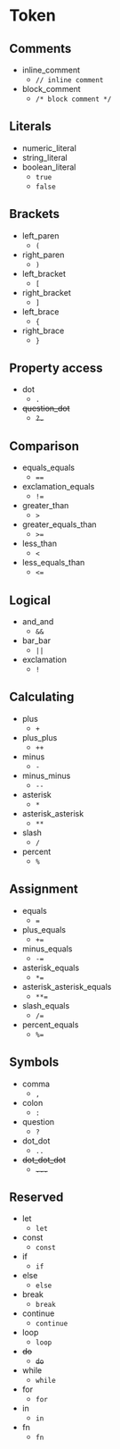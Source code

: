 # Token

## Comments

- inline_comment
  - `// inline comment`
- block_comment
  - `/* block comment */`

## Literals

- numeric_literal
- string_literal
- boolean_literal
  - `true`
  - `false`

## Brackets

- left_paren
  - `(`
- right_paren
  - `)`
- left_bracket
  - `[`
- right_bracket
  - `]`
- left_brace
  - `{`
- right_brace
  - `}`

## Property access

- dot
  - `.`
- ~~question_dot~~
  - ~~`?.`~~

## Comparison

- equals_equals
  - `==`
- exclamation_equals
  - `!=`
- greater_than
  - `>`
- greater_equals_than
  - `>=`
- less_than
  - `<`
- less_equals_than
  - `<=`

## Logical

- and_and
  - `&&`
- bar_bar
  - `||`
- exclamation
  - `!`

## Calculating

- plus
  - `+`
- plus_plus
  - `++`
- minus
  - `-`
- minus_minus
  - `--`
- asterisk
  - `*`
- asterisk_asterisk
  - `**`
- slash
  - `/`
- percent
  - `%`

## Assignment

- equals
  - `=`
- plus_equals
  - `+=`
- minus_equals
  - `-=`
- asterisk_equals
  - `*=`
- asterisk_asterisk_equals
  - `**=`
- slash_equals
  - `/=`
- percent_equals
  - `%=`

## Symbols

- comma
  - `,`
- colon
  - `:`
- question
  - `?`
- dot_dot
  - `..`
- ~~dot_dot_dot~~
  - ~~`...`~~

## Reserved

- let
  - `let`
- const
  - `const`
- if
  - `if`
- else
  - `else`
- break
  - `break`
- continue
  - `continue`
- loop
  - `loop`
- ~~do~~
  - ~~`do`~~
- while
  - `while`
- for
  - `for`
- in
  - `in`
- fn
  - `fn`
